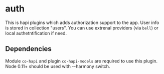 auth
===========

This is hapi plugins which adds authorization support to the app. User info is stored in collection "users". You can use extrenal providers (via `bell`) or local authetntification if need.

## Dependencies
Module `co-hapi` and plugin `co-hapi-models` are required to use this plugin.
Node 0.11+ should be used with --harmony switch.
